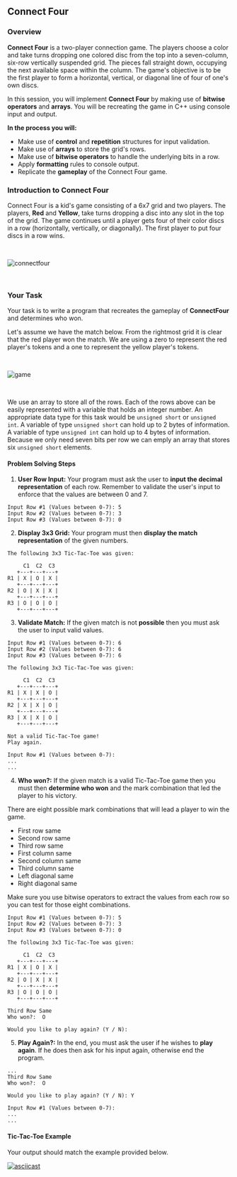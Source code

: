 ## Connect Four

### Overview
**Connect Four** is a two-player connection game. The players choose a color and take turns dropping one colored disc from the top into a seven-column, six-row vertically suspended grid. The pieces fall straight down, occupying the next available space within the column. The game's objective is to be the first player to form a horizontal, vertical, or diagonal line of four of one's own discs. 

In this session, you will implement **Connect Four** by making use of **bitwise operators** and **arrays**. You will be recreating the game in C++ using console input and output.

**In the process you will:**
  * Make use of **control** and **repetition** structures for input validation.
  * Make use of **arrays** to store the grid's rows.
  * Make use of **bitwise operators** to handle the underlying bits in a row.
  * Apply **formatting** rules to console output.
  * Replicate the **gameplay** of the Connect Four game.


### Introduction to Connect Four
Connect Four is a kid's game consisting of a 6x7 grid and two players. The players, **Red** and **Yellow**, take turns dropping a disc into any slot in the top of the grid. The game continues until a player gets four of their color discs in a row (horizontally, vertically, or diagonally). The first player to put four discs in a row wins.

</br>

![connectfour](https://upload.wikimedia.org/wikipedia/commons/a/ad/Connect_Four.gif)

</br>

### Your Task
Your task is to write a program that recreates the gameplay of **ConnectFour** and determines who won. 

Let's assume we have the match below. From the rightmost grid it is clear that the red player won the match. We are using a zero to represent the red player's tokens and a one to represent the yellow player's tokens.

</br>

![game](https://github.com/xaviermerino/ECE1552/blob/master/ConnectFour/representation.png?raw=true)

</br>

We use an array to store all of the rows. Each of the rows above can be easily represented with a variable that holds an integer number. An appropriate data type for this task would be `unsigned short` or `unsigned int`. A variable of type `unsigned short` can hold up to 2 bytes of information. A variable of type `unsigned int` can hold up to 4 bytes of information. Because we only need seven bits per row we can emply an array that stores six `unsigned short` elements.

#### Problem Solving Steps

1. **User Row Input:** Your program must ask the user to **input the decimal representation** of each row. Remember to validate the user's input to enforce that the values are between 0 and 7.

```
Input Row #1 (Values between 0-7): 5
Input Row #2 (Values between 0-7): 3
Input Row #3 (Values between 0-7): 0
```

2. **Display 3x3 Grid:** Your program must then **display the match representation** of the given numbers.

```
The following 3x3 Tic-Tac-Toe was given:

     C1  C2  C3
   +---+---+---+
R1 | X | O | X |
   +---+---+---+
R2 | O | X | X |
   +---+---+---+
R3 | O | O | O |
   +---+---+---+
```

3. **Validate Match:** If the given match is not **possible** then you must ask the user to input valid values.

```
Input Row #1 (Values between 0-7): 6
Input Row #2 (Values between 0-7): 6
Input Row #3 (Values between 0-7): 6

The following 3x3 Tic-Tac-Toe was given:

     C1  C2  C3
   +---+---+---+
R1 | X | X | O |
   +---+---+---+
R2 | X | X | O |
   +---+---+---+
R3 | X | X | O |
   +---+---+---+

Not a valid Tic-Tac-Toe game!
Play again.

Input Row #1 (Values between 0-7):
...
...
```

4. **Who won?:** If the given match is a valid Tic-Tac-Toe game then you must then **determine who won** and the mark combination that led the player to his victory.

There are eight possible mark combinations that will lead a player to win the game.
* First row same
* Second row same
* Third row same
* First column same
* Second column same
* Third column same
* Left diagonal same
* Right diagonal same

Make sure you use bitwise operators to extract the values from each row so you can test for those eight combinations.

```
Input Row #1 (Values between 0-7): 5
Input Row #2 (Values between 0-7): 3
Input Row #3 (Values between 0-7): 0

The following 3x3 Tic-Tac-Toe was given:

     C1  C2  C3
   +---+---+---+
R1 | X | O | X |
   +---+---+---+
R2 | O | X | X |
   +---+---+---+
R3 | O | O | O |
   +---+---+---+

Third Row Same
Who won?:  O

Would you like to play again? (Y / N):
```

5. **Play Again?:** In the end, you must ask the user if he wishes to **play again**. If he does then ask for his input again, otherwise end the program.

```
...
Third Row Same
Who won?:  O

Would you like to play again? (Y / N): Y

Input Row #1 (Values between 0-7):
...
...
```

#### Tic-Tac-Toe Example
Your output should match the example provided below.

[![asciicast](https://asciinema.org/a/43h0lac8k382o5dqq6muoebhw.png)](https://asciinema.org/a/43h0lac8k382o5dqq6muoebhw)
